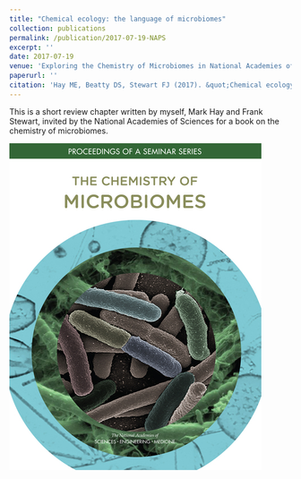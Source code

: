 ```yaml
---
title: "Chemical ecology: the language of microbiomes"
collection: publications
permalink: /publication/2017-07-19-NAPS
excerpt: ''
date: 2017-07-19
venue: 'Exploring the Chemistry of Microbiomes in National Academies of Sciences Proceedings Series'
paperurl: ''
citation: 'Hay ME, Beatty DS, Stewart FJ (2017). &quot;Chemical ecology: the language of microbiomes.&quot; <i>National Academies of Sciences Proceedings Series</i>.'
---
```

This is a short review chapter written by myself, Mark Hay and Frank Stewart, invited by the National Academies of Sciences for a book on the chemistry of microbiomes.  

<img src="/images/PNAS_Chemistry_of_Microbiomes.jpg"> <br>